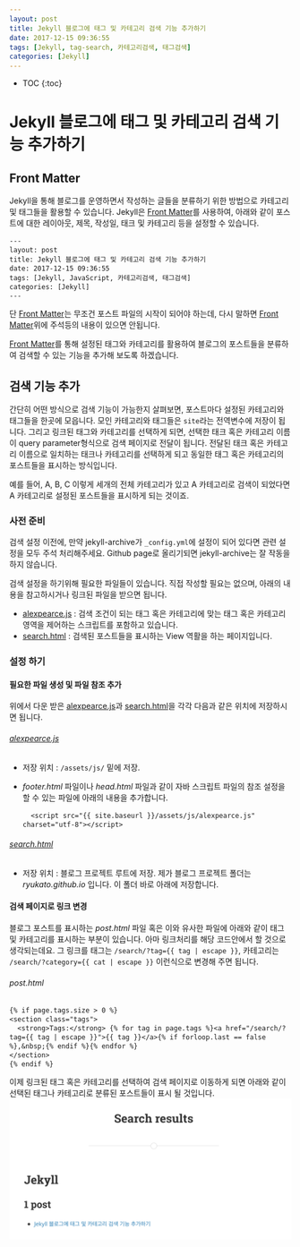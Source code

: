 ```yaml
---
layout: post
title: Jekyll 블로그에 태그 및 카테고리 검색 기능 추가하기
date: 2017-12-15 09:36:55
tags: [Jekyll, tag-search, 카테고리검색, 태그검색]
categories: [Jekyll]
---
```


* TOC
{:toc}

# Jekyll 블로그에 태그 및 카테고리 검색 기능 추가하기
## Front Matter
Jekyll을 통해 블로그를 운영하면서 작성하는 글들을 분류하기 위한 방법으로 카테고리 및 태그들을 활용할 수 있습니다. Jekyll은 [Front Matter](https://jekyllrb.com/docs/frontmatter/)를 사용하여, 아래와 같이 포스트에 대한 레이아웃, 제목, 작성일, 태크 및 카테고리 등을 설정할 수 있습니다.

```
---
layout: post
title: Jekyll 블로그에 태그 및 카테고리 검색 기능 추가하기
date: 2017-12-15 09:36:55
tags: [Jekyll, JavaScript, 카테고리검색, 태그검색]
categories: [Jekyll]
---
```
단 [Front Matter](https://jekyllrb.com/docs/frontmatter/)는 무조건 포스트 파일의 시작이 되어야 하는데, 다시 말하면 [Front Matter](https://jekyllrb.com/docs/frontmatter/)위에 주석등의 내용이 있으면 안됩니다.

[Front Matter](https://jekyllrb.com/docs/frontmatter/)를 통해 설정된 태그와 카테고리를 활용하여 블로그의 포스트들을 분류하여 검색할 수 있는 기능을 추가해 보도록 하겠습니다.

## 검색 기능 추가
간단히 어떤 방식으로 검색 기능이 가능한지 살펴보면, 포스트마다 설정된 카테고리와 태그들을 한곳에 모읍니다.
모인 카테고리와 태그들은 ```site```라는 전역변수에 저장이 됩니다.
그리고 링크된 태그와 카테고리를 선택하게 되면, 선택한 태크 혹은 카테고리 이름이 query parameter형식으로 검색 페이지로 전달이 됩니다.
전달된 태크 혹은 카테고리 이름으로 일치하는 태크나 카테고리를 선택하게 되고 동일한 태그 혹은 카테고리의 포스트들을 표시하는 방식입니다.

예를 들어, A, B, C 이렇게 세개의 전체 카테고리가 있고 A 카테고리로 검색이 되었다면 A 카테고리로 설정된 포스트들을 표시하게 되는 것이죠.

### 사전 준비
검색 설정 이전에, 만약 jekyll-archive가 ```_config.yml```에 설정이 되어 있다면 관련 설정을 모두 주석 처리해주세요. Github page로 올리기되면 jekyll-archive는 잘 작동을 하지 않습니다.

검색 설정을 하기위해 필요한 파일들이 있습니다. 직접 작성할 필요는 없으며, 아래의 내용을 참고하시거나 링크된 파일을 받으면 됩니다.

* [alexpearce.js](/assets/js/alexpearce.js) : 검색 조건이 되는 태그 혹은 카테고리에 맞는 태그 혹은 카테고리 영역을 제어하는 스크립트를 포함하고 있습니다.
* [search.html](/search.html) : 검색된 포스트들을 표시하는 View 역활을 하는 페이지입니다.

### 설정 하기
#### 필요한 파일 생성 및 파일 참조 추가
위에서 다운 받은 [alexpearce.js](/assets/js/alexpearce.js)과 [search.html](/search.html)을 각각 다음과 같은 위치에 저장하시면 됩니다.

###### [alexpearce.js](/assets/js/alexpearce.js)
* 저장 위치 : ```/assets/js/``` 밑에 저장.
* *footer.html* 파일이나 *head.html* 파일과 같이 자바 스크립트 파일의 참조 설정을 할 수 있는 파일에 아래의 내용을 추가합니다.

  ```
    <script src="{{ site.baseurl }}/assets/js/alexpearce.js" charset="utf-8"></script>
  ```

###### [search.html](/search.html)
* 저장 위치 : 블로그 프로젝트 루트에 저장. 제가 블로그 프로젝트 폴더는 *ryukato.github.io* 입니다. 이 폴더 바로 아래에 저장합니다.

#### 검색 페이지로 링크 변경
블로그 포스트를 표시하는 *post.html* 파일 혹은 이와 유사한 파일에 아래와 같이 태그 및 카테고리를 표시하는 부분이 있습니다. 아마 링크처리를 해당 코드안에서 할 것으로 생각되는데요. 그 링크를 태그는 ```/search/?tag={{ tag | escape }}```, 카테고리는 ```/search/?category={{ cat | escape }}``` 이런식으로 변경해 주면 됩니다.

###### post.html
```
{% if page.tags.size > 0 %}
<section class="tags">
  <strong>Tags:</strong> {% for tag in page.tags %}<a href="/search/?tag={{ tag | escape }}">{{ tag }}</a>{% if forloop.last == false %},&nbsp;{% endif %}{% endfor %}
</section>
{% endif %}
```

이제 링크된 태그 혹은 카테고리를 선택하여 검색 페이지로 이동하게 되면 아래와 같이 선택된 태그나 카테고리로 분류된 포스트들이 표시 될 것입니다.
![](/assets/jekyll/search_result.png)
